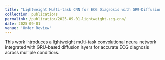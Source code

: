 ```yaml
---
title: "Lightweight Multi-task CNN for ECG Diagnosis with GRU-Diffusion"
collection: publications
permalink: /publication/2025-09-01-lightweight-ecg-cnn/
date: 2025-09-01
venue: 'Under Review'
---
```


This work introduces a lightweight multi-task convolutional neural network integrated with GRU-based diffusion layers for accurate ECG diagnosis across multiple conditions.


